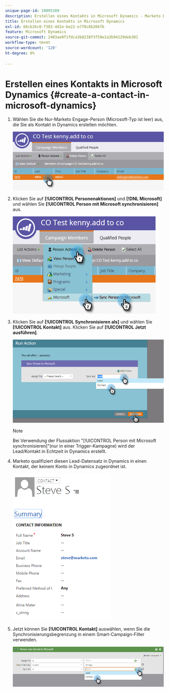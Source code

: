 ```yaml
---
unique-page-id: 10095389
description: Erstellen eines Kontakts in Microsoft Dynamics - Marketo Docs - Produktdokumentation
title: Erstellen eines Kontakts in Microsoft Dynamics
exl-id: 66cb26c0-f383-4d1e-be22-e7f8c6b266fb
feature: Microsoft Dynamics
source-git-commit: 2403ae0f1fdca3b8238f3f59e2a3b94129deb301
workflow-type: tm+mt
source-wordcount: '120'
ht-degree: 0%

---
```


# Erstellen eines Kontakts in Microsoft Dynamics {#create-a-contact-in-microsoft-dynamics}

1. Wählen Sie die Nur-Marketo Engage-Person (Microsoft-Typ ist leer) aus, die Sie als Kontakt in Dynamics erstellen möchten.

   ![](assets/one.png)

1. Klicken Sie auf **[!UICONTROL Personenaktionen]** und **[!DNL Microsoft]** und wählen Sie **[!UICONTROL Person mit Microsoft synchronisieren]** aus.

   ![](assets/two.png)

1. Klicken Sie auf **[!UICONTROL Synchronisieren als]** und wählen Sie **[!UICONTROL Kontakt]** aus. Klicken Sie auf **[!UICONTROL Jetzt ausführen]**.

   ![](assets/three.png)

   >[!NOTE]
   >
   >Bei Verwendung der Flussaktion &quot;[!UICONTROL Person mit Microsoft synchronisieren]&quot;(nur in einer Trigger-Kampagne) wird der Lead/Kontakt in Echtzeit in Dynamics erstellt.

1. Marketo qualifiziert diesen Lead-Datensatz in Dynamics in einen Kontakt, der keinem Konto in Dynamics zugeordnet ist.

   ![](assets/image2015-10-23-9-3a43-3a33.png)

1. Jetzt können Sie **[!UICONTROL Kontakt]** auswählen, wenn Sie die Synchronisierungsbegrenzung in einem Smart-Campaign-Filter verwenden.

   ![](assets/five.png)
